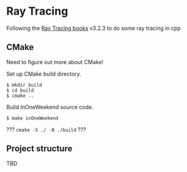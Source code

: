 # Ray Tracing

Following the [Ray Tracing books](https://github.com/RayTracing/raytracing.github.io/tree/master) v3.2.3 to do some ray tracing in cpp

## CMake

Need to figure out more about CMake!

Set up CMake build directory.

```
$ mkdir build
$ cd build
$ cmake ..
```

Build InOneWeekend source code.

```
$ make inOneWeekend
```

??? `cmake -S ./ -B ./build` ???

## Project structure

TBD
